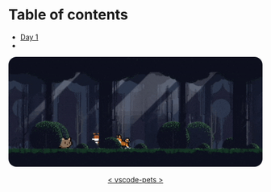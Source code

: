 # Table of contents

- [Day 1](./day-1/README.md)
- 



<p align="center">
    <img style="border-radius: 1rem;" src="img/0.1.gif">
</p>
<p align="center">
    <a href="https://marketplace.visualstudio.com/items?itemName=tonybaloney.vscode-pets">< vscode-pets ></a>
</p>

